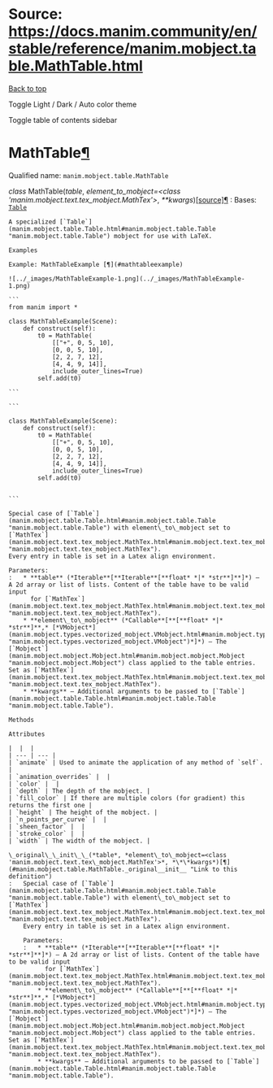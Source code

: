 # Source: https://docs.manim.community/en/stable/reference/manim.mobject.table.MathTable.html

[Back to top](#)

Toggle Light / Dark / Auto color theme

Toggle table of contents sidebar

MathTable[¶](#mathtable "Link to this heading")
===============================================

Qualified name: `manim.mobject.table.MathTable`

*class* MathTable(*table*, *element\_to\_mobject=<class 'manim.mobject.text.tex\_mobject.MathTex'>*, *\*\*kwargs*)[[source]](../_modules/manim/mobject/table.html#MathTable)[¶](#manim.mobject.table.MathTable "Link to this definition")
:   Bases: [`Table`](manim.mobject.table.Table.html#manim.mobject.table.Table "manim.mobject.table.Table")

    A specialized [`Table`](manim.mobject.table.Table.html#manim.mobject.table.Table "manim.mobject.table.Table") mobject for use with LaTeX.

    Examples

    Example: MathTableExample [¶](#mathtableexample)

    ![../_images/MathTableExample-1.png](../_images/MathTableExample-1.png)

    ```
    from manim import *

    class MathTableExample(Scene):
        def construct(self):
            t0 = MathTable(
                [["+", 0, 5, 10],
                [0, 0, 5, 10],
                [2, 2, 7, 12],
                [4, 4, 9, 14]],
                include_outer_lines=True)
            self.add(t0)

    ```

    ```

    class MathTableExample(Scene):
        def construct(self):
            t0 = MathTable(
                [["+", 0, 5, 10],
                [0, 0, 5, 10],
                [2, 2, 7, 12],
                [4, 4, 9, 14]],
                include_outer_lines=True)
            self.add(t0)


    ```

    Special case of [`Table`](manim.mobject.table.Table.html#manim.mobject.table.Table "manim.mobject.table.Table") with element\_to\_mobject set to [`MathTex`](manim.mobject.text.tex_mobject.MathTex.html#manim.mobject.text.tex_mobject.MathTex "manim.mobject.text.tex_mobject.MathTex").
    Every entry in table is set in a Latex align environment.

    Parameters:
    :   * **table** (*Iterable**[**Iterable**[**float* *|* *str**]**]*) – A 2d array or list of lists. Content of the table have to be valid input
          for [`MathTex`](manim.mobject.text.tex_mobject.MathTex.html#manim.mobject.text.tex_mobject.MathTex "manim.mobject.text.tex_mobject.MathTex").
        * **element\_to\_mobject** (*Callable**[**[**float* *|* *str**]**,* [*VMobject*](manim.mobject.types.vectorized_mobject.VMobject.html#manim.mobject.types.vectorized_mobject.VMobject "manim.mobject.types.vectorized_mobject.VMobject")*]*) – The [`Mobject`](manim.mobject.mobject.Mobject.html#manim.mobject.mobject.Mobject "manim.mobject.mobject.Mobject") class applied to the table entries. Set as [`MathTex`](manim.mobject.text.tex_mobject.MathTex.html#manim.mobject.text.tex_mobject.MathTex "manim.mobject.text.tex_mobject.MathTex").
        * **kwargs** – Additional arguments to be passed to [`Table`](manim.mobject.table.Table.html#manim.mobject.table.Table "manim.mobject.table.Table").

    Methods

    Attributes

    |  |  |
    | --- | --- |
    | `animate` | Used to animate the application of any method of `self`. |
    | `animation_overrides` |  |
    | `color` |  |
    | `depth` | The depth of the mobject. |
    | `fill_color` | If there are multiple colors (for gradient) this returns the first one |
    | `height` | The height of the mobject. |
    | `n_points_per_curve` |  |
    | `sheen_factor` |  |
    | `stroke_color` |  |
    | `width` | The width of the mobject. |

    \_original\_\_init\_\_(*table*, *element\_to\_mobject=<class 'manim.mobject.text.tex\_mobject.MathTex'>*, *\*\*kwargs*)[¶](#manim.mobject.table.MathTable._original__init__ "Link to this definition")
    :   Special case of [`Table`](manim.mobject.table.Table.html#manim.mobject.table.Table "manim.mobject.table.Table") with element\_to\_mobject set to [`MathTex`](manim.mobject.text.tex_mobject.MathTex.html#manim.mobject.text.tex_mobject.MathTex "manim.mobject.text.tex_mobject.MathTex").
        Every entry in table is set in a Latex align environment.

        Parameters:
        :   * **table** (*Iterable**[**Iterable**[**float* *|* *str**]**]*) – A 2d array or list of lists. Content of the table have to be valid input
              for [`MathTex`](manim.mobject.text.tex_mobject.MathTex.html#manim.mobject.text.tex_mobject.MathTex "manim.mobject.text.tex_mobject.MathTex").
            * **element\_to\_mobject** (*Callable**[**[**float* *|* *str**]**,* [*VMobject*](manim.mobject.types.vectorized_mobject.VMobject.html#manim.mobject.types.vectorized_mobject.VMobject "manim.mobject.types.vectorized_mobject.VMobject")*]*) – The [`Mobject`](manim.mobject.mobject.Mobject.html#manim.mobject.mobject.Mobject "manim.mobject.mobject.Mobject") class applied to the table entries. Set as [`MathTex`](manim.mobject.text.tex_mobject.MathTex.html#manim.mobject.text.tex_mobject.MathTex "manim.mobject.text.tex_mobject.MathTex").
            * **kwargs** – Additional arguments to be passed to [`Table`](manim.mobject.table.Table.html#manim.mobject.table.Table "manim.mobject.table.Table").